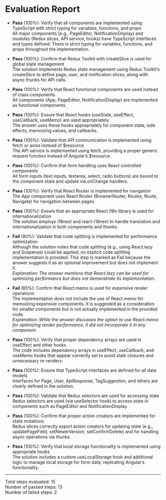 # Evaluation Report

- **Pass** (100%): Verify that all components are implemented using TypeScript with strict typing for variables, functions, and props  
  All major components (e.g., PageEditor, NotificationDisplay) and modules (Redux slices, API service, hooks) have TypeScript interfaces and types defined. There is strict typing for variables, functions, and props throughout the implementation.

- **Pass** (100%): Confirm that Redux Toolkit with createSlice is used for global state management  
  The solution implements Redux state management using Redux Toolkit’s createSlice to define page, user, and notification slices, along with async thunks for API calls.

- **Pass** (100%): Verify that React functional components are used instead of class components  
  All components (App, PageEditor, NotificationDisplay) are implemented as functional components.

- **Pass** (100%): Ensure that React hooks (useState, useEffect, useCallback, useMemo) are used appropriately  
  The answer uses these hooks appropriately for component state, side effects, memoizing values, and callbacks.

- **Pass** (100%): Validate that API communication is implemented using fetch or axios instead of $resource  
  The API service is implemented using fetch, providing a proper generic request function instead of Angular’s $resource.

- **Pass** (100%): Confirm that form handling uses React controlled components  
  All form inputs (text inputs, textarea, select, radio buttons) are bound to the component state and update via onChange handlers.

- **Pass** (100%): Verify that React Router is implemented for navigation  
  The App component uses React Router (BrowserRouter, Routes, Route, Navigate) for navigation between pages.

- **Pass** (100%): Ensure that an appropriate React i18n library is used for internationalization  
  The solution employs i18next and react-i18next to handle translation and internationalization in both components and thunks.

- **Fail** (90%): Validate that code splitting is implemented for performance optimization  
  Although the solution notes that code splitting (e.g., using React.lazy and Suspense) could be applied, no explicit code splitting implementation is provided. This step is marked as Fail because the answer suggests it as an optional improvement but does not implement it.  
  *Explanation: The answer mentions that React.lazy can be used for optimizing performance but does not demonstrate its implementation.*

- **Fail** (85%): Confirm that React.memo is used for expensive render operations  
  The implementation does not include the use of React.memo for memoizing expensive components. It is suggested as a consideration for smaller components but is not actually implemented in the provided code.  
  *Explanation: While the answer discusses the option to use React.memo for optimizing render performance, it did not incorporate it in any component.*

- **Pass** (100%): Verify that proper dependency arrays are used in useEffect and other hooks  
  The code includes dependency arrays in useEffect, useCallback, and useMemo hooks that appear correctly set to avoid stale closures and unnecessary re-renders.

- **Pass** (100%): Ensure that TypeScript interfaces are defined for all data models  
  Interfaces for Page, User, ApiResponse, TagSuggestion, and others are clearly defined in the solution.

- **Pass** (100%): Validate that Redux selectors are used for accessing state  
  Redux selectors are used (via useSelector hook) to access state in components such as PageEditor and NotificationDisplay.

- **Pass** (100%): Confirm that proper action creators are implemented for state mutations  
  Redux slices correctly export action creators for updating state (e.g., updatePageField, setNewerVersion, setConfirmDelete) and for handling async operations via thunks.

- **Pass** (100%): Verify that local storage functionality is implemented using appropriate hooks  
  The solution includes a custom useLocalStorage hook and additional logic to manage local storage for form data, replicating Angular’s functionality.

---

Total steps evaluated: 15  
Number of passed steps: 13  
Number of failed steps: 2
